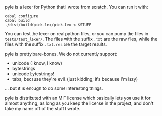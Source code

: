 pyle is a lexer for Python that I wrote from scratch. You can run it with:

    cabal configure
    cabal build
    ./dist/build/pick-lex/pick-lex < $STUFF

You can test the lexer on real python files, or you can pump the files in
`tests/test_lexer/`. The files with the suffix `.txt` are the raw files, while
the files with the suffix `.txt.res` are the target results.

pyle is pretty bare-bones. We do not currently support:

  * unicode (I know, I know)
  * bytestrings
  * unicode bytestrings!
  * tabs, because they're evil. (just kidding; it's because I'm lazy)

... but it is enough to do some interesting things.

pyle is distributed with an MIT license which basically lets you use it for
almost anything, as long as you keep the license in the project, and don't
take my name off of the stuff I wrote.
